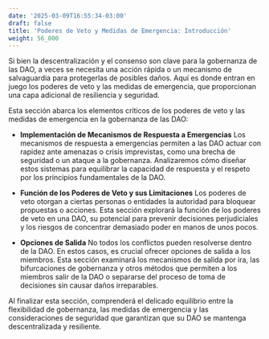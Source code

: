 ```yaml
---
date: '2025-03-09T16:55:34-03:00'
draft: false
title: 'Poderes de Veto y Medidas de Emergencia: Introducción'
weight: 56_000
---
```


Si bien la descentralización y el consenso son clave para la gobernanza de las DAO, a veces se necesita una acción rápida o un mecanismo de salvaguardia para protegerlas de posibles daños. Aquí es donde entran en juego los poderes de veto y las medidas de emergencia, que proporcionan una capa adicional de resiliencia y seguridad.

Esta sección abarca los elementos críticos de los poderes de veto y las medidas de emergencia en la gobernanza de las DAO:

- **Implementación de Mecanismos de Respuesta a Emergencias**
Los mecanismos de respuesta a emergencias permiten a las DAO actuar con rapidez ante amenazas o crisis imprevistas, como una brecha de seguridad o un ataque a la gobernanza. Analizaremos cómo diseñar estos sistemas para equilibrar la capacidad de respuesta y el respeto por los principios fundamentales de la DAO.

- **Función de los Poderes de Veto y sus Limitaciones**
Los poderes de veto otorgan a ciertas personas o entidades la autoridad para bloquear propuestas o acciones. Esta sección explorará la función de los poderes de veto en una DAO, su potencial para prevenir decisiones perjudiciales y los riesgos de concentrar demasiado poder en manos de unos pocos.

- **Opciones de Salida**
No todos los conflictos pueden resolverse dentro de la DAO. En estos casos, es crucial ofrecer opciones de salida a los miembros. Esta sección examinará los mecanismos de salida por ira, las bifurcaciones de gobernanza y otros métodos que permiten a los miembros salir de la DAO o separarse del proceso de toma de decisiones sin causar daños irreparables.

Al finalizar esta sección, comprenderá el delicado equilibrio entre la flexibilidad de gobernanza, las medidas de emergencia y las consideraciones de seguridad que garantizan que su DAO se mantenga descentralizada y resiliente.